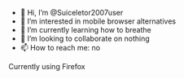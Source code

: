 - 👋 Hi, I’m @Suiceletor2007user
- 👀 I’m interested in mobile browser alternatives
- 🌱 I’m currently learning how to breathe 
- 💞️ I’m looking to collaborate on nothing
- 📫 How to reach me: no

<!---
Suiceletor2007user/Suiceletor2007user is a ✨ special ✨ repository because its `README.md` (this file) appears on your GitHub profile.
You can click the Preview link to take a look at your changes.
--->

Currently using Firefox 
